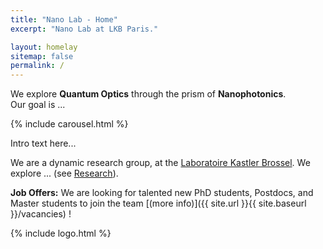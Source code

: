 ```yaml
---
title: "Nano Lab - Home"
excerpt: "Nano Lab at LKB Paris."

layout: homelay
sitemap: false
permalink: /
---
```


We explore **Quantum Optics** through the prism of **Nanophotonics**.<br>
Our goal is ...

<!-- Carousel -->
<div markdown="0">
{% include carousel.html %}
</div>

Intro text here...

We are a dynamic research group, at the [Laboratoire Kastler Brossel](http://www.lkb.upmc.fr). We explore ... (see [Research](research)).

**Job Offers:**
We are looking for talented new PhD students, Postdocs, and Master students to join the team [(more info)]({{ site.url }}{{ site.baseurl }}/vacancies) !


<!-- Logo -->
<div markdown="0">
{% include logo.html %}
</div>

